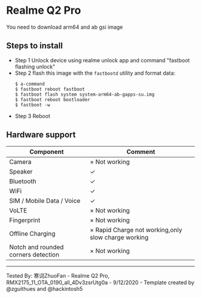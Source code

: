 # Realme Q2 Pro


You need to download arm64 and ab gsi image

## Steps to install

* Step 1 Unlock device using realme unlock app and command "fastboot flashing unlock"
* Step 2 flash this image with the `fastbootd` utility and format data:
    ```
    $ a-command
    $ fastboot reboot fastboot
    $ fastboot flash system system-arm64-ab-gapps-su.img
    $ fastboot reboot bootloader
    $ fastboot -w
    ```
* Step 3 Reboot 

## Hardware support

| Component                 |      Comment                                              |
|---------------------------|-----------------------------------------------------------|
| Camera                    | × Not working                                                    |
| Speaker                   | ✓                                                          |
| Bluetooth                 | ✓                                                    |
| WiFi                      | ✓                                                    |
| SIM / Mobile Data / Voice | ✓                                                   |
| VoLTE                     | × Not working                                                    |
| Fingerprint               | × Not working                                                    |
| Offline Charging          | × Rapid Charge not working,only slow charge working                                                    |
| Notch and rounded corners detection            | × Not working                                                     |
---

Tested By: 寒词ZhuoFan - Realme Q2 Pro, RMX2175_11_OTA_0190_all_4Dv3zsrUtg0a - 9/12/2020 - Template created by @zguithues and @hackintosh5

